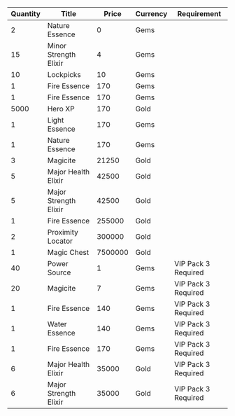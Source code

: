 | Quantity | Title | Price | Currency |  Requirement |
| -------- | ----- | ----- | -------- |  ----------- |
| 2 | Nature Essence | 0 | Gems |  |
| 15 | Minor Strength Elixir | 4 | Gems |  |
| 10 | Lockpicks | 10 | Gems |  |
| 1 | Fire Essence | 170 | Gems |  |
| 1 | Fire Essence | 170 | Gems |  |
| 5000 | Hero XP | 170 | Gold |  |
| 1 | Light Essence | 170 | Gems |  |
| 1 | Nature Essence | 170 | Gems |  |
| 3 | Magicite | 21250 | Gold |  |
| 5 | Major Health Elixir | 42500 | Gold |  |
| 5 | Major Strength Elixir | 42500 | Gold |  |
| 1 | Fire Essence | 255000 | Gold |  |
| 2 | Proximity Locator | 300000 | Gold |  |
| 1 | Magic Chest | 7500000 | Gold |  |
| 40 | Power Source | 1 | Gems | VIP Pack 3 Required |
| 20 | Magicite | 7 | Gems | VIP Pack 3 Required |
| 1 | Fire Essence | 140 | Gems | VIP Pack 3 Required |
| 1 | Water Essence | 140 | Gems | VIP Pack 3 Required |
| 1 | Fire Essence | 170 | Gems | VIP Pack 3 Required |
| 6 | Major Health Elixir | 35000 | Gold | VIP Pack 3 Required |
| 6 | Major Strength Elixir | 35000 | Gold | VIP Pack 3 Required |

